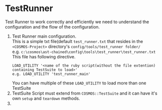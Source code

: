 # TestRunner 
Test Runner to work correctly and efficiently we need to understand the configuration and the flow of the configuration.
1. Test Runner main configuration.
   <BR>This is a simple txt file(default ```test_runner.txt``` that resides in the ```<COSMOS-Project>``` directory's ```config/tools/test_runner folder/```
   <BR>e.g. ```c:\cosmos\ast-chained\config\tools\test_runner\test_runner.txt```
   <BR> This file has following directive.
   ```
   LOAD_UTILITY '<name of the ruby script(without the file extention) containing TestSuite to load>'
   e.g. LOAD_UTILITY 'test_runner_main'
   ```
   You can have multiple of these ```LOAD_UTILITY``` to load more than one TestSuite
2. TestSuite Script must extend from ```COSMOS::TestSuite``` and it can have it's own ```setup``` and ```teardown``` methods.
   <BR>
3. 
 
